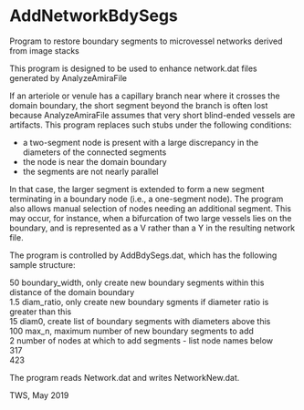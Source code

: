 # AddNetworkBdySegs

Program to restore boundary segments to microvessel networks derived from image stacks

This program is designed to be used to enhance network.dat files generated by AnalyzeAmiraFile

If an arteriole or venule has a capillary branch near where it crosses the domain boundary, the short segment beyond the branch is often lost because AnalyzeAmiraFile assumes that very short blind-ended vessels are artifacts. This program replaces such stubs under the following conditions:
- a two-segment node is present with a large discrepancy in the diameters of the connected segments
- the node is near the domain boundary
- the segments are not nearly parallel

In that case, the larger segment is extended to form a new segment terminating in a boundary node (i.e., a one-segment node). The program also allows manual selection of nodes needing an additional segment. This may occur, for instance, when a bifurcation of two large vessels lies on the boundary, and is represented as a V rather than a Y in the resulting network file.

The program is controlled by AddBdySegs.dat, which has the following sample structure:
 
50 boundary_width, only create new boundary segments within this distance of the domain boundary  
1.5 diam_ratio, only create new boundary sgments if diameter ratio is greater than this  
15 diam0, create list of boundary segments with diameters above this  
100	max_n, maximum number of new boundary segments to add  
2  number of nodes at which to add segments - list node names below  
317  
423  

The program reads Network.dat and writes NetworkNew.dat.

TWS, May 2019